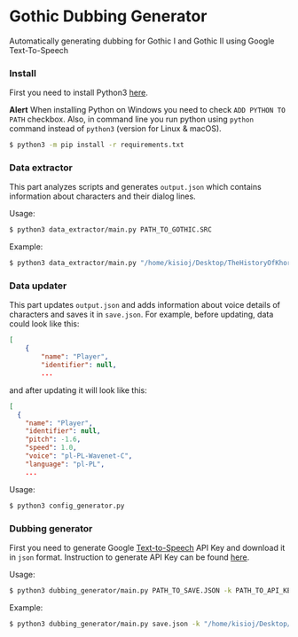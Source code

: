 # Gothic Dubbing Generator
Automatically generating dubbing for Gothic I and Gothic II using Google Text-To-Speech


### Install

First you need to install Python3 [here](https://www.python.org/).

**Alert** When installing Python on Windows you need to check `ADD PYTHON TO PATH` checkbox. Also, in command line you run python using `python` command instead of `python3` (version for Linux & macOS).

```bash
$ python3 -m pip install -r requirements.txt
```


### Data extractor
This part analyzes scripts and generates `output.json` which contains information about characters and their dialog lines.

Usage:
```bash
$ python3 data_extractor/main.py PATH_TO_GOTHIC.SRC
```
Example:
```bash
$ python3 data_extractor/main.py "/home/kisioj/Desktop/TheHistoryOfKhorinis/Scripts/Content/Gothic.src"
```


### Data updater
This part updates `output.json` and adds information about voice details of characters and saves it in `save.json`. For example, before updating, data could look like this:
```json
[
    {
        "name": "Player",
        "identifier": null,
        ...
```
and after updating it will look like this:
```json
[
  {
    "name": "Player",
    "identifier": null,
    "pitch": -1.6,
    "speed": 1.0,
    "voice": "pl-PL-Wavenet-C",
    "language": "pl-PL",
    ...
```

Usage:
```bash
$ python3 config_generator.py
```

### Dubbing generator

First you need to generate Google [Text-to-Speech](https://cloud.google.com/text-to-speech) API Key and download it in `json` format.
Instruction to generate API Key can be found [here](https://www.miarec.com/doc/administration-guide/doc997).




Usage:
```bash
$ python3 dubbing_generator/main.py PATH_TO_SAVE.JSON -k PATH_TO_API_KEY
```

Example:
```bash
$ python3 dubbing_generator/main.py save.json -k "/home/kisioj/Desktop/67308-83a2c6f03945.json"
```
